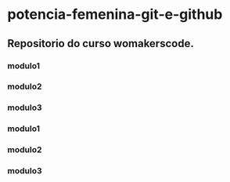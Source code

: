  # potencia-femenina-git-e-github

 ## Repositorio do curso womakerscode.

### modulo1
### modulo2
### modulo3

### modulo1
### modulo2
### modulo3
